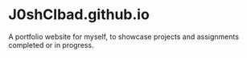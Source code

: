 # J0shCIbad.github.io
A portfolio website for myself, to showcase projects and assignments completed or in progress.

